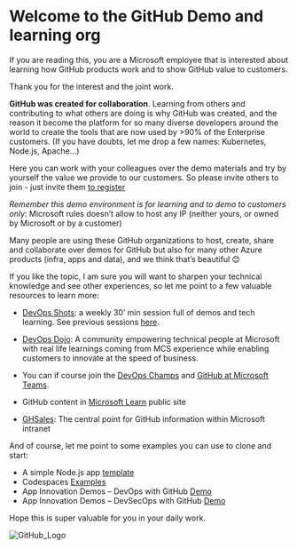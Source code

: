 # Welcome to the GitHub Demo and learning org

If you are reading this, you are a Microsoft employee that is interested about learning how GitHub products work and to show GitHub value to customers. 

Thank you for the interest and the joint work.


**GitHub was created for collaboration**. Learning from others and contributing to what others are doing is why GitHub was created, and the reason it become the platform for so many diverse developers around the world to create the tools that are now used by >90% of the Enterprise customers. (If you have doubts, let me drop a few names: Kubernetes, Node.js, Apache…)

Here you can work with your colleagues over the demo materials and try by yourself the value we provide to our customers. So please invite others to join - just invite them [to register](https://aka.ms/RequestADemoGitHubOrganization)

*Remember this demo environment is for learning and to demo to customers only*: Microsoft rules doesn’t allow to host any IP (neither yours, or owned by Microsoft or by a customer)

Many people are using these GitHub organizations to host, create, share and collaborate over demos for GitHub but also for many other Azure products (infra, apps and data), and we think that’s beautiful 😊

If you like the topic, I am sure you will want to sharpen your technical knowledge and see other experiences, so let me point to a few valuable resources to learn more:
- [DevOps Shots](http://aka.ms/DevOpsSHOTs): a weekly 30’ min session full of demos and tech learning. See previous sessions [here](https://microsoft.sharepoint.com/teams/DevOpsLearning/Shared%20Documents/Forms/AllItems.aspx?id=%2Fteams%2FDevOpsLearning%2FShared%20Documents%2FDevOps%20SHOTS%2FRecorded%20Sessions).
- [DevOps Dojo](https://devopsdojodocs.azurewebsites.net/about/devops-dojo.html): A community empowering technical people at Microsoft with real life learnings coming from MCS experience while enabling customers to innovate at the speed of business.
- You can if course join the [DevOps Champs](https://teams.microsoft.com/l/team/19%3a9499305cf23c41779d5d6b610be2f59e%40thread.skype/conversations?groupId=17d24867-57de-4f8e-ac15-0613738bf36f&tenantId=72f988bf-86f1-41af-91ab-2d7cd011db47) and [GitHub at Microsoft Teams](https://teams.microsoft.com/l/team/19%3a9499305cf23c41779d5d6b610be2f59e%40thread.skype/conversations?groupId=17d24867-57de-4f8e-ac15-0613738bf36f&tenantId=72f988bf-86f1-41af-91ab-2d7cd011db47). 

- GitHub content in [Microsoft Learn](https://docs.microsoft.com/en-us/learn/browse/?products=github) public site
- [GHSales](https://aka.ms/GHSales): The central point for GitHub information within Microsoft intranet

And of course, let me point to some examples you can use to clone and start: 
- A simple Node.js app [template](https://github.com/dassencio/simple-nodejs-app-template)
- Codespaces [Examples](https://github.com/codespaces-examples)
- App Innovation Demos – DevOps with GitHub [Demo](https://appinnovationdemos.com/demos/devops-to-azure-with-github)
- App Innovation Demos – DevSecOps with GitHub [Demo](https://appinnovationdemos.com/demos/devsecops-for-more-secure-and-faster-deployments-for-the-california-department-of-technology-with-github)

Hope this is super valuable for you in your daily work. 

![GitHub_Logo](https://user-images.githubusercontent.com/39695131/137178270-a5cb41cd-48e6-48cf-9358-7efe9c2e1e0b.png)
